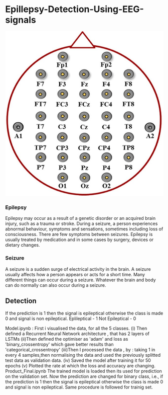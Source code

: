 # Epillepsy-Detection-Using-EEG-signals

<p align="center">
    <img src="EEG Brain Module.jpg" alt="Image"/>
</p>


### Epilepsy
Epilepsy may occur as a result of a genetic disorder or an acquired brain injury, such as a trauma or stroke.
During a seizure, a person experiences abnormal behaviour, symptoms and sensations, sometimes including loss of consciousness. There are few symptoms between seizures.
Epilepsy is usually treated by medication and in some cases by surgery, devices or dietary changes.
### Seizure
A seizure is a sudden surge of electrical activity in the brain.
A seizure usually affects how a person appears or acts for a short time.
Many different things can occur during a seizure. Whatever the brain and body can do normally can also occur during a seizure.

## Detection 
If the prediction is 1 then the signal is epileptical otherwise the class is made 0 and signal is non epileptical.
Eplileptical - 1 Not Epileptical - 0

Model.ipynb :
First i visualised the data, for all the 5 classes. (i) Then defined a Recurrent Neural Network architecture , that has 2 layers of LSTMs
(ii)Then defined the optimiser as 'adam' and loss as 'binary_crossentropy' which gave better results than 'categorical_crossentropy'
(iii)Then I processed the data , by :
taking 1 in every 4 samples,then normalising the data and used the previously splitted test data as validation data.
(iv) Saved the model after training it for 50 epochs
(v) Plotted the rate at which the loss and accuracy are changing.
Product_Final.ipynb
The trained model is loaded then its used for prediction on the validation set. Now the prediction are changed for binary class, i.e., if the prediction is 1 then the signal is epileptical otherwise the class is made 0 and signal is non epileptical. Same procedure is followed for trainig set.
